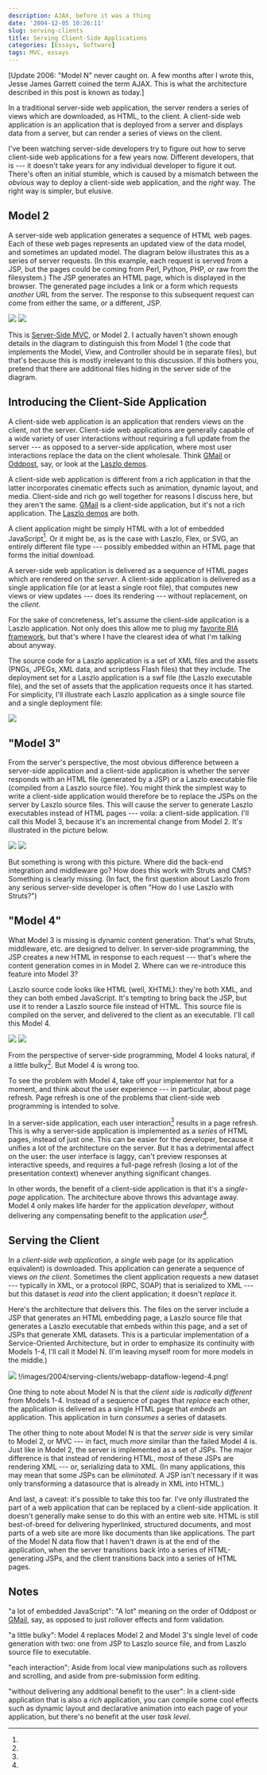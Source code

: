 ```yaml
---
description: AJAX, before it was a thing
date: '2004-12-05 10:26:11'
slug: serving-clients
title: Serving Client-Side Applications
categories: [Essays, Software]
tags: MVC, essays
---
```


[Update 2006: "Model N" never caught on. A few months after I wrote this, Jesse James Garrett coined the term AJAX. This is what the architecture described in this post is known as today.]

In a traditional server-side web application, the server renders a series of views which are downloaded, as HTML, to the client. A client-side web application is an application that is deployed from a server and displays data from a server, but can render a series of views on the client.

I've been watching server-side developers try to figure out how to serve client-side web applications for a few years now. Different developers, that is --- it doesn't take years for any individual developer to figure it out. There's often an initial stumble, which is caused by a mismatch between the _obvious_ way to deploy a client-side web application, and the _right_ way. The right way is simpler, but elusive.

## Model 2

A server-side web application generates a sequence of HTML web pages. Each of these web pages represents an updated view of the data model, and sometimes an updated model. The diagram below illustrates this as a series of server requests. (In this example, each request is served from a JSP, but the pages could be coming from Perl, Python, PHP, or raw from the filesystem.) The JSP generates an HTML page, which is displayed in the browser. The generated page includes a link or a form which requests _another_ URL from the server. The response to this subsequent request can come from either the same, or a different, JSP.

![](http://images.osteele.com/2004/serving-clients/server-webapp-dataflow.png)
![](http://images.osteele.com/2004/serving-clients/webapp-dataflow-legend-1.png)

This is [Server-Side MVC](/2004/08/web-mvc), or Model 2. I actually haven't shown enough details in the diagram to distinguish this from Model 1 (the code that implements the Model, View, and Controller should be in separate files), but that's because this is mostly irrelevant to this discussion. If this bothers you, pretend that there are additional files hiding in the server side of the diagram.

## Introducing the Client-Side Application

A client-side web application is an application that renders views on the client, not the server. Client-side web applications are generally capable of a wide variety of user interactions without requiring a full update from the server --- as opposed to a server-side application, where most user interactions replace the data on the client wholesale. Think [GMail](http://gmail.com) or [Oddpost](http://www.oddpost.com/), say, or look at the [Laszlo demos](http://laszlosystems.com/demos).

A client-side web application is different from a rich application in that the latter incorporates cinematic effects such as animation, dynamic layout, and media. Client-side and rich go well together for reasons I discuss here, but they aren't the same. [GMail](http://gmail.com) is a client-side application, but it's not a rich application. The [Laszlo demos](http://laszlosystems.com/demos) are both.

A client application might be simply HTML with a lot of embedded JavaScript[^1]. Or it might be, as is the case with Laszlo, Flex, or SVG, an entirely different file type --- possibly embedded within an HTML page that forms the initial download.

A server-side web application is delivered as a sequence of HTML pages which are rendered on the _server_. A client-side application is delivered as a single application file (or at least a single root file), that computes new views or view updates --- does its rendering --- without replacement, on the _client_.

For the sake of concreteness, let's assume the client-side application is a Laszlo application. Not only does this allow me to plug my [favorite RIA framework](http://openlaszlo.org), but that's where I have the clearest idea of what I'm talking about anyway.

The source code for a Laszlo application is a set of XML files and the assets (PNGs, JPEGs, XML data, and scriptless Flash files) that they include. The deployment set for a Laszlo application is a swf file (the Laszlo executable file), and the set of assets that the application requests once it has started. For simplicity, I'll illustrate each Laszlo application as a single source file and a single deployment file:

![](http://images.osteele.com/2004/serving-clients/compiling-laszlo.png)

## "Model 3"

From the server's perspective, the most obvious difference between a server-side application and a client-side application is whether the server responds with an HTML file (generated by a JSP) or a Laszlo executable file (compiled from a Laszlo source file). You might think the simplest way to write a client-side application would therefore be to replace the JSPs on the server by Laszlo source files. This will cause the server to generate Laszlo executables instead of HTML pages --- voila: a client-side application. I'll call this Model 3, because it's an incremental change from Model 2. It's illustrated in the picture below.

![](http://images.osteele.com/2004/serving-clients/server-client-webapp-dataflow.png)
![](http://images.osteele.com/2004/serving-clients/webapp-dataflow-legend-2.png)

But something is wrong with this picture. Where did the back-end integration and middleware go? How does this work with Struts and CMS? Something is clearly missing. (In fact, the first question about Laszlo from any serious server-side developer is often "How do I use Laszlo with Struts?")

## "Model 4"

What Model 3 is missing is dynamic content generation. That's what Struts, middleware, etc. are designed to deliver. In server-side programming, the JSP creates a new HTML in response to each request --- that's where the content generation comes in in Model 2. Where can we re-introduce this feature into Model 3?

Laszlo source code looks like HTML (well, XHTML): they're both XML, and they can both embed JavaScript. It's tempting to bring back the JSP, but use it to render a Laszlo source file instead of HTML. This source file is compiled on the server, and delivered to the client as an executable. I'll call this Model 4.

![](http://images.osteele.com/2004/serving-clients/server-client-code-generation.png)
![](http://images.osteele.com/2004/serving-clients/webapp-dataflow-legend-3.png)

From the perspective of server-side programming, Model 4 looks natural, if a little bulky[^2]. But Model 4 is wrong too.

To see the problem with Model 4, take off your implementor hat for a moment, and think about the user experience --- in particular, about page refresh. Page refresh is one of the problems that client-side web programming is intended to solve.

In a server-side application, each user interaction[^3] results in a page refresh. This is why a server-side application is implemented as a _series_ of HTML pages, instead of just one. This can be easier for the developer, because it unifies a lot of the architecture on the server. But it has a detrimental affect on the user: the user interface is laggy, can't preview responses at interactive speeds, and requires a full-page refresh (losing a lot of the presentation context) whenever anything significant changes.

In other words, the benefit of a client-side application is that it's a _single-page_ application. The architecture above throws this advantage away. Model 4 only makes life harder for the application _developer_, without delivering any compensating benefit to the application _user_[^4].

## Serving the Client

In a _client-side web application_, a _single_ web page (or its application equivalent) is downloaded. This application can generate a sequence of views _on the client_. Sometimes the client application requests a new dataset --- typically in XML, or a protocol (RPC, SOAP) that is serialized to XML --- but this dataset is _read into_ the client application; it doesn't _replace_ it.

Here's the architecture that delivers this. The files on the server include a JSP that generates an HTML embedding page, a Laszlo source file that generates a Laszlo executable that embeds within this page, and a set of JSPs that generate XML datasets. This is a particular implementation of a Service-Oriented Architecture, but in order to emphasize its continuity with Models 1-4, I'll call it Model N. (I'm leaving myself room for more models in the middle.)

![](http://images.osteele.com/2004/serving-clients/client-webapp-dataflow.png) !/images/2004/serving-clients/webapp-dataflow-legend-4.png!

One thing to note about Model N is that the _client side_ is _radically different_ from Models 1-4. Instead of a sequence of pages that _replace_ each other, the application is delivered as a single HTML page that _embeds_ an application. This application in turn _consumes_ a series of datasets.

The other thing to note about Model N is that the _server side_ is very similar to Model 2, or MVC --- in fact, much _more_ similar than the failed Model 4 is. Just like in Model 2, the server is implemented as a set of JSPs. The major difference is that instead of rendering HTML, _most_ of these JSPs are rendering XML --- or, serializing data to XML. (In many applications, this may mean that some JSPs can be _eliminated_. A JSP isn't necessary if it was only transforming a datasource that is already in XML into HTML.)

And last, a caveat: it's possible to take this too far. I've only illustrated the part of a web application that can be replaced by a client-side application. It doesn't generally make sense to do this with an entire web site. HTML is still best-of-breed for delivering hyperlinked, structured documents, and most parts of a web site are more like documents than like applications. The part of the Model N data flow that I haven't drawn is at the end of the application, when the server transitions back into a series of HTML-generating JSPs, and the client transitions back into a series of HTML pages.

## Notes

[^1]:

  "a lot of embedded JavaScript": "A lot" meaning on the order of Oddpost or [GMail](http://gmail.com), say, as opposed to just rollover effects and form validation.

[^2]:

  "a little bulky": Model 4 replaces Model 2 and Model 3's single level of code generation with two: one from JSP to Laszlo source file, and from Laszlo source file to executable.

[^3]:

  "each interaction": Aside from local view manipulations such as rollovers and scrolling, and aside from pre-submission form editing.

[^4]:

  "without delivering any additional benefit to the user": In a client-side application that is also a _rich_ application, you can compile some cool effects such as dynamic layout and declarative animation into each page of your application, but there's no benefit at the user _task level_.
